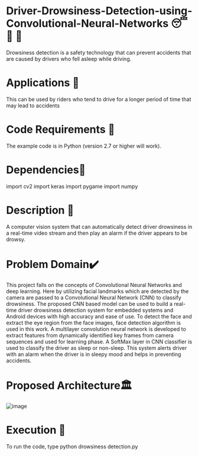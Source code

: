 # Driver-Drowsiness-Detection-using-Convolutional-Neural-Networks 😴 🚫 🚗
Drowsiness detection is a safety technology that can prevent accidents that are caused by drivers who fell asleep while driving.

# Applications 🎯
This can be used by riders who tend to drive for a longer period of time that may lead to accidents

# Code Requirements 🦄
The example code is in Python (version 2.7 or higher will work).

# Dependencies🔱
import cv2
import keras
import pygame
import numpy

# Description 📌
A computer vision system that can automatically detect driver drowsiness in a real-time video stream and then play an alarm if the driver appears to be drowsy.

# Problem Domain✔️
This project falls on the concepts of Convolutional Neural Networks and deep learning. Here by utilizing facial landmarks which are detected by the camera are passed to a Convolutional Neural Network (CNN) to classify drowsiness. The proposed CNN based model can be used to build a real-time driver drowsiness detection system for embedded systems and Android devices with high accuracy and ease of use. To detect the face and extract the eye region from the face images, face detection algorithm is used in this work. A multilayer convolution neural network is developed to extract features from dynamically identified key frames from camera sequences and used for learning phase. A SoftMax layer in CNN classifier is used to classify the driver as sleep or non-sleep. This system alerts driver with an alarm when the driver is in sleepy mood and helps in preventing accidents. 

# Proposed Architecture🏛️
![image](https://user-images.githubusercontent.com/76680213/141062388-b938fce9-f8e0-4223-85fe-29b947e9355f.png)

# Execution 🐉
To run the code, type python drowsiness detection.py
